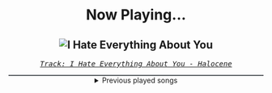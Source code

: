 <div align="center"> 
<h1>Now Playing...</h1>

![I Hate Everything About You](https://i.scdn.co/image/ab67616d00001e020e5a76c3a8866bdee170b6f2)
--
_<samp><a href="https://open.spotify.com/track/5NKVwsAppNrPN0BsmJX04Q">Track: I Hate Everything About You - Halocene</a></samp>_

<div style="border: 1px #4B5054 solid"></div>
<details>
  <summary>
    Previous played songs
  </summary>
  <table>
    <thead>
      <tr>
        <th>
          Artist
        </th>
        <th>
          Song
        </th>
        <th>
          Link
        </th>
      </tr>
    </thead>
    <tbody>
      <tr><td>Halocene</td><td>I Hate Everything About You</td><td><a href="https://open.spotify.com/track/5NKVwsAppNrPN0BsmJX04Q">https://open.spotify.com/track/5NKVwsAppNrPN0BsmJX04Q</a></td></tr><tr><td>Halocene</td><td>All The Things She Said</td><td><a href="https://open.spotify.com/track/1hh871x90AebdvzvMB6JW2">https://open.spotify.com/track/1hh871x90AebdvzvMB6JW2</a></td></tr><tr><td>Halocene</td><td>Bad Guy</td><td><a href="https://open.spotify.com/track/7ER1r3QQOPfjj3x1UCa5pq">https://open.spotify.com/track/7ER1r3QQOPfjj3x1UCa5pq</a></td></tr><tr><td>Jonathan Young</td><td>Through the Fire and Flames</td><td><a href="https://open.spotify.com/track/1jaLfrbAPnj5Eyl04OGCiV">https://open.spotify.com/track/1jaLfrbAPnj5Eyl04OGCiV</a></td></tr><tr><td>Jonathan Young</td><td>In The End</td><td><a href="https://open.spotify.com/track/6Dq6GOqUkIQwsXVWmjrI0K">https://open.spotify.com/track/6Dq6GOqUkIQwsXVWmjrI0K</a></td></tr><tr><td>Our Last Night</td><td>CLOUDS</td><td><a href="https://open.spotify.com/track/350zROquRAa5rBKycIM5d8">https://open.spotify.com/track/350zROquRAa5rBKycIM5d8</a></td></tr><tr><td>Jonathan Young</td><td>Never Too Late</td><td><a href="https://open.spotify.com/track/5WNmYgT9j7GJCrXwZhXkEo">https://open.spotify.com/track/5WNmYgT9j7GJCrXwZhXkEo</a></td></tr><tr><td>Jonathan Young</td><td>Diary of Jane</td><td><a href="https://open.spotify.com/track/33es20snelajp6yLvgVJEg">https://open.spotify.com/track/33es20snelajp6yLvgVJEg</a></td></tr><tr><td>Jonathan Young</td><td>One Step Closer</td><td><a href="https://open.spotify.com/track/6LRN8YwXtIewCNhbqEYcnU">https://open.spotify.com/track/6LRN8YwXtIewCNhbqEYcnU</a></td></tr><tr><td>Jonathan Young</td><td>Livin' La Vida Loca</td><td><a href="https://open.spotify.com/track/4JbTwXcrLHQ9RXb3pmiLVs">https://open.spotify.com/track/4JbTwXcrLHQ9RXb3pmiLVs</a></td></tr><tr><td>Violet Orlandi</td><td>The Vengeful One - Cover</td><td><a href="https://open.spotify.com/track/1PXQdaB1BwFl6lT0LC2Gdj">https://open.spotify.com/track/1PXQdaB1BwFl6lT0LC2Gdj</a></td></tr><tr><td>Jonathan Young</td><td>Pokémon Theme</td><td><a href="https://open.spotify.com/track/6qlz1QARHfChlLCmWYrOKu">https://open.spotify.com/track/6qlz1QARHfChlLCmWYrOKu</a></td></tr><tr><td>Jonathan Young</td><td>I Write Sins, Not Tragedies</td><td><a href="https://open.spotify.com/track/7mfP7stor1k0z1IrfVPzke">https://open.spotify.com/track/7mfP7stor1k0z1IrfVPzke</a></td></tr><tr><td>Our Last Night</td><td>Toxic - Rock</td><td><a href="https://open.spotify.com/track/3QW0Yxohqb60wCIMQWm74K">https://open.spotify.com/track/3QW0Yxohqb60wCIMQWm74K</a></td></tr><tr><td>Jonathan Young</td><td>Down With the Sickness</td><td><a href="https://open.spotify.com/track/1uVhOxcAvyHYEapxCOmaK4">https://open.spotify.com/track/1uVhOxcAvyHYEapxCOmaK4</a></td></tr><tr><td>Jonathan Young</td><td>Time of Dying</td><td><a href="https://open.spotify.com/track/1AWbMNUhoie8hB3U2A1XGt">https://open.spotify.com/track/1AWbMNUhoie8hB3U2A1XGt</a></td></tr><tr><td>Jonathan Young</td><td>Surface Pressure</td><td><a href="https://open.spotify.com/track/38ALq6O33yc62MyrdfGIxv">https://open.spotify.com/track/38ALq6O33yc62MyrdfGIxv</a></td></tr><tr><td>Jonathan Young</td><td>Pop</td><td><a href="https://open.spotify.com/track/1q6nPMog4GJEED3HIQh3Oz">https://open.spotify.com/track/1q6nPMog4GJEED3HIQh3Oz</a></td></tr><tr><td>Red</td><td>Cold World</td><td><a href="https://open.spotify.com/track/1afLwyqQ2YOWCIycijrBOu">https://open.spotify.com/track/1afLwyqQ2YOWCIycijrBOu</a></td></tr><tr><td>Galleons</td><td>Dungeon Dweller</td><td><a href="https://open.spotify.com/track/1xLONgkpP2dUCST67uJZic">https://open.spotify.com/track/1xLONgkpP2dUCST67uJZic</a></td></tr>
    </tbody>
  </table>
</details>

</div>
